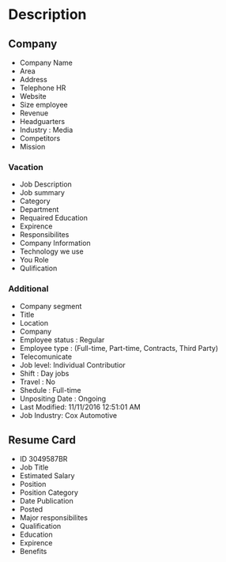 # Description

## Company
* Company Name
* Area
* Address
* Telephone HR
* Website
* Size employee
* Revenue
* Headguarters 
* Industry : Media
* Competitors
* Mission

### Vacation
* Job Description 
* Job summary
* Category
* Department
* Requaired Education 
* Expirence 
* Responsibilites
* Company Information
* Technology we use
* You Role
* Qulification

### Additional
* Company segment
* Title
* Location
* Company
* Employee status : Regular
* Employee type : (Full-time, Part-time, Contracts, Third Party)
* Telecomunicate 
* Job level: Individual Contributior
* Shift : Day jobs
* Travel : No
* Shedule : Full-time
* Unpositing Date : Ongoing
* Last Modified: 11/11/2016 12:51:01 AM
* Job Industry: Cox Automotive


## Resume Card
* ID 3049587BR
* Job Title
* Estimated Salary
* Position
* Position Category
* Date Publication
* Posted 
* Major responsibilites
* Qualification
* Education
* Expirence
* Benefits
